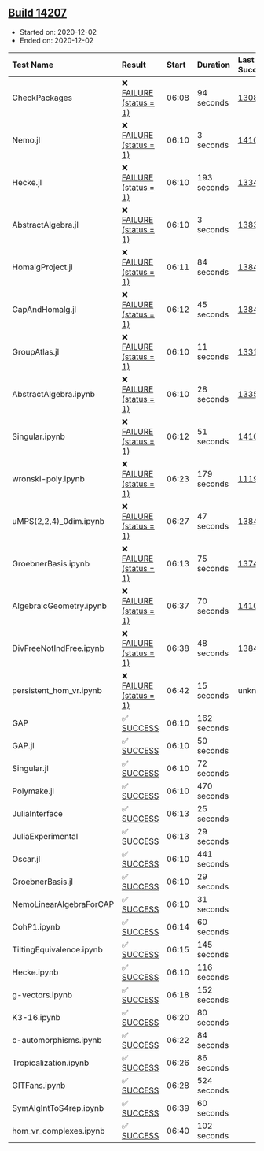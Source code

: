 ## [Build 14207](https://oscarci.mathematik.uni-kl.de/job/oscar/14207/)

* Started on: 2020-12-02
* Ended on: 2020-12-02

| Test Name    | Result | Start | Duration | Last Success | First Failure |
|:-------------|:-------|:------|:---------|:-------------|:--------------|
| CheckPackages | ❌ [FAILURE (status = 1)](https://oscarci.mathematik.uni-kl.de/job/oscar/14207/artifact/logs/build-14207/CheckPackages.log) | 06:08 | 94 seconds | [13085](https://oscarci.mathematik.uni-kl.de/job/oscar/13085/) | [13086](https://oscarci.mathematik.uni-kl.de/job/oscar/13086/) |
| Nemo.jl | ❌ [FAILURE (status = 1)](https://oscarci.mathematik.uni-kl.de/job/oscar/14207/artifact/logs/build-14207/Nemo.jl.log) | 06:10 | 3 seconds | [14101](https://oscarci.mathematik.uni-kl.de/job/oscar/14101/) | [14102](https://oscarci.mathematik.uni-kl.de/job/oscar/14102/) |
| Hecke.jl | ❌ [FAILURE (status = 1)](https://oscarci.mathematik.uni-kl.de/job/oscar/14207/artifact/logs/build-14207/Hecke.jl.log) | 06:10 | 193 seconds | [13341](https://oscarci.mathematik.uni-kl.de/job/oscar/13341/) | [13342](https://oscarci.mathematik.uni-kl.de/job/oscar/13342/) |
| AbstractAlgebra.jl | ❌ [FAILURE (status = 1)](https://oscarci.mathematik.uni-kl.de/job/oscar/14207/artifact/logs/build-14207/AbstractAlgebra.jl.log) | 06:10 | 3 seconds | [13837](https://oscarci.mathematik.uni-kl.de/job/oscar/13837/) | [13838](https://oscarci.mathematik.uni-kl.de/job/oscar/13838/) |
| HomalgProject.jl | ❌ [FAILURE (status = 1)](https://oscarci.mathematik.uni-kl.de/job/oscar/14207/artifact/logs/build-14207/HomalgProject.jl.log) | 06:11 | 84 seconds | [13845](https://oscarci.mathematik.uni-kl.de/job/oscar/13845/) | [13846](https://oscarci.mathematik.uni-kl.de/job/oscar/13846/) |
| CapAndHomalg.jl | ❌ [FAILURE (status = 1)](https://oscarci.mathematik.uni-kl.de/job/oscar/14207/artifact/logs/build-14207/CapAndHomalg.jl.log) | 06:12 | 45 seconds | [13845](https://oscarci.mathematik.uni-kl.de/job/oscar/13845/) | [13846](https://oscarci.mathematik.uni-kl.de/job/oscar/13846/) |
| GroupAtlas.jl | ❌ [FAILURE (status = 1)](https://oscarci.mathematik.uni-kl.de/job/oscar/14207/artifact/logs/build-14207/GroupAtlas.jl.log) | 06:10 | 11 seconds | [13311](https://oscarci.mathematik.uni-kl.de/job/oscar/13311/) | [13312](https://oscarci.mathematik.uni-kl.de/job/oscar/13312/) |
| AbstractAlgebra.ipynb | ❌ [FAILURE (status = 1)](https://oscarci.mathematik.uni-kl.de/job/oscar/14207/artifact/logs/build-14207/AbstractAlgebra.ipynb.log) | 06:10 | 28 seconds | [13355](https://oscarci.mathematik.uni-kl.de/job/oscar/13355/) | [13356](https://oscarci.mathematik.uni-kl.de/job/oscar/13356/) |
| Singular.ipynb | ❌ [FAILURE (status = 1)](https://oscarci.mathematik.uni-kl.de/job/oscar/14207/artifact/logs/build-14207/Singular.ipynb.log) | 06:12 | 51 seconds | [14101](https://oscarci.mathematik.uni-kl.de/job/oscar/14101/) | [14102](https://oscarci.mathematik.uni-kl.de/job/oscar/14102/) |
| wronski-poly.ipynb | ❌ [FAILURE (status = 1)](https://oscarci.mathematik.uni-kl.de/job/oscar/14207/artifact/logs/build-14207/wronski-poly.ipynb.log) | 06:23 | 179 seconds | [11192](https://oscarci.mathematik.uni-kl.de/job/oscar/11192/) | [11193](https://oscarci.mathematik.uni-kl.de/job/oscar/11193/) |
| uMPS(2,2,4)_0dim.ipynb | ❌ [FAILURE (status = 1)](https://oscarci.mathematik.uni-kl.de/job/oscar/14207/artifact/logs/build-14207/uMPS-2-2-4-_0dim.ipynb.log) | 06:27 | 47 seconds | [13841](https://oscarci.mathematik.uni-kl.de/job/oscar/13841/) | [13842](https://oscarci.mathematik.uni-kl.de/job/oscar/13842/) |
| GroebnerBasis.ipynb | ❌ [FAILURE (status = 1)](https://oscarci.mathematik.uni-kl.de/job/oscar/14207/artifact/logs/build-14207/GroebnerBasis.ipynb.log) | 06:13 | 75 seconds | [13748](https://oscarci.mathematik.uni-kl.de/job/oscar/13748/) | [13749](https://oscarci.mathematik.uni-kl.de/job/oscar/13749/) |
| AlgebraicGeometry.ipynb | ❌ [FAILURE (status = 1)](https://oscarci.mathematik.uni-kl.de/job/oscar/14207/artifact/logs/build-14207/AlgebraicGeometry.ipynb.log) | 06:37 | 70 seconds | [14101](https://oscarci.mathematik.uni-kl.de/job/oscar/14101/) | [14102](https://oscarci.mathematik.uni-kl.de/job/oscar/14102/) |
| DivFreeNotIndFree.ipynb | ❌ [FAILURE (status = 1)](https://oscarci.mathematik.uni-kl.de/job/oscar/14207/artifact/logs/build-14207/DivFreeNotIndFree.ipynb.log) | 06:38 | 48 seconds | [13845](https://oscarci.mathematik.uni-kl.de/job/oscar/13845/) | [13846](https://oscarci.mathematik.uni-kl.de/job/oscar/13846/) |
| persistent_hom_vr.ipynb | ❌ [FAILURE (status = 1)](https://oscarci.mathematik.uni-kl.de/job/oscar/14207/artifact/logs/build-14207/persistent_hom_vr.ipynb.log) | 06:42 | 15 seconds | unknown | unknown |
| GAP | ✅ [SUCCESS](https://oscarci.mathematik.uni-kl.de/job/oscar/14207/artifact/logs/build-14207/GAP.log) | 06:10 | 162 seconds |  |  |
| GAP.jl | ✅ [SUCCESS](https://oscarci.mathematik.uni-kl.de/job/oscar/14207/artifact/logs/build-14207/GAP.jl.log) | 06:10 | 50 seconds |  |  |
| Singular.jl | ✅ [SUCCESS](https://oscarci.mathematik.uni-kl.de/job/oscar/14207/artifact/logs/build-14207/Singular.jl.log) | 06:10 | 72 seconds |  |  |
| Polymake.jl | ✅ [SUCCESS](https://oscarci.mathematik.uni-kl.de/job/oscar/14207/artifact/logs/build-14207/Polymake.jl.log) | 06:10 | 470 seconds |  |  |
| JuliaInterface | ✅ [SUCCESS](https://oscarci.mathematik.uni-kl.de/job/oscar/14207/artifact/logs/build-14207/JuliaInterface.log) | 06:13 | 25 seconds |  |  |
| JuliaExperimental | ✅ [SUCCESS](https://oscarci.mathematik.uni-kl.de/job/oscar/14207/artifact/logs/build-14207/JuliaExperimental.log) | 06:13 | 29 seconds |  |  |
| Oscar.jl | ✅ [SUCCESS](https://oscarci.mathematik.uni-kl.de/job/oscar/14207/artifact/logs/build-14207/Oscar.jl.log) | 06:10 | 441 seconds |  |  |
| GroebnerBasis.jl | ✅ [SUCCESS](https://oscarci.mathematik.uni-kl.de/job/oscar/14207/artifact/logs/build-14207/GroebnerBasis.jl.log) | 06:10 | 29 seconds |  |  |
| NemoLinearAlgebraForCAP | ✅ [SUCCESS](https://oscarci.mathematik.uni-kl.de/job/oscar/14207/artifact/logs/build-14207/NemoLinearAlgebraForCAP.log) | 06:10 | 31 seconds |  |  |
| CohP1.ipynb | ✅ [SUCCESS](https://oscarci.mathematik.uni-kl.de/job/oscar/14207/artifact/logs/build-14207/CohP1.ipynb.log) | 06:14 | 60 seconds |  |  |
| TiltingEquivalence.ipynb | ✅ [SUCCESS](https://oscarci.mathematik.uni-kl.de/job/oscar/14207/artifact/logs/build-14207/TiltingEquivalence.ipynb.log) | 06:15 | 145 seconds |  |  |
| Hecke.ipynb | ✅ [SUCCESS](https://oscarci.mathematik.uni-kl.de/job/oscar/14207/artifact/logs/build-14207/Hecke.ipynb.log) | 06:10 | 116 seconds |  |  |
| g-vectors.ipynb | ✅ [SUCCESS](https://oscarci.mathematik.uni-kl.de/job/oscar/14207/artifact/logs/build-14207/g-vectors.ipynb.log) | 06:18 | 152 seconds |  |  |
| K3-16.ipynb | ✅ [SUCCESS](https://oscarci.mathematik.uni-kl.de/job/oscar/14207/artifact/logs/build-14207/K3-16.ipynb.log) | 06:20 | 80 seconds |  |  |
| c-automorphisms.ipynb | ✅ [SUCCESS](https://oscarci.mathematik.uni-kl.de/job/oscar/14207/artifact/logs/build-14207/c-automorphisms.ipynb.log) | 06:22 | 84 seconds |  |  |
| Tropicalization.ipynb | ✅ [SUCCESS](https://oscarci.mathematik.uni-kl.de/job/oscar/14207/artifact/logs/build-14207/Tropicalization.ipynb.log) | 06:26 | 86 seconds |  |  |
| GITFans.ipynb | ✅ [SUCCESS](https://oscarci.mathematik.uni-kl.de/job/oscar/14207/artifact/logs/build-14207/GITFans.ipynb.log) | 06:28 | 524 seconds |  |  |
| SymAlgIntToS4rep.ipynb | ✅ [SUCCESS](https://oscarci.mathematik.uni-kl.de/job/oscar/14207/artifact/logs/build-14207/SymAlgIntToS4rep.ipynb.log) | 06:39 | 60 seconds |  |  |
| hom_vr_complexes.ipynb | ✅ [SUCCESS](https://oscarci.mathematik.uni-kl.de/job/oscar/14207/artifact/logs/build-14207/hom_vr_complexes.ipynb.log) | 06:40 | 102 seconds |  |  |
